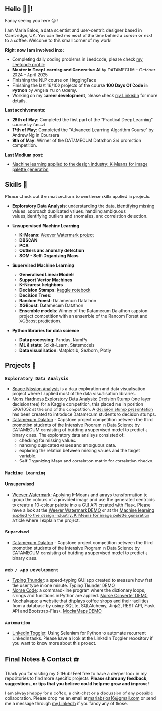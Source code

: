## Hello 👩‍💻!

Fancy seeing you here 😌 !

I am Maria Balos, a data scientist and user-centric designer based in Cambridge, UK. You can find me most of the time behind a screen or next to a coffee. Welcome to this small corner of my work!

**Right now I am involved into:**
- Completing daily coding problems in Leedcode, please check [my Leetcode profile](https://leetcode.com/u/mariabalos16/)
- **Master in Deep Learning and Generative AI** by DATAMECUM - October 2024 - April 2025
- Finishing the NLP course on HuggingFace
- Finishing the last 16/100 projects of the course **100 Days Of Code in Python** by Angela Yu on Udemy.
- Working on my **career development**, please check [my LinkedIn](https://www.linkedin.com/in/mariabalos) for more details.


**Last acchivements:**
- **28th of May**: Completed the first part of the "Practical Deep Learning" course by fast.ai
- **17th of May**: Completed the "Advanced Learning Algorithm Course" by Andrew Ng in Coursera
- **9th of May**: Winner of the DATAMECUM Datathon 3rd promotion competition.

**Last Medium post:**
- [Machine learning applied to the design industry: K-Means for image palette generation](https://medium.com/@mariabalos16/machine-learning-applied-to-the-design-industry-k-means-for-image-palette-generation-dbd908b2312b)


## Skills 🌟

Please check out the next sections to see these skills applied in projects.

- **Exploratory Data Analysis**: understanding the data, identifying missing values, approach duplicated values, handling ambiguous values,identifying outliers and anomalies, and correlation detection.
- **Unsupervised Machine Learning**

  - **K-Means**: [Weever Watermark project](https://github.com/mbalos16/python_100_days_of_code/blob/master/day_85/watermark.py)
  - **DBSCAN**
  - **PCA**
  - **Outliers and anomaly detection**
  - **SOM - Self-Organizing Maps**

- **Supervised Machine Learning**

  - **Generalised Linear Models**
  - **Support Vector Machines**
  - **K-Nearest Neighbors**
  - **Decision Stumps**: [Kaggle notebook](https://www.kaggle.com/code/mbalos/the-power-of-decision-stumps)
  - **Decision Trees**: 
  - **Random Forest**: Datamecum Datathon
  - **XGBoost**: Datamecum Datathon
  - **Ensemble models**: Winner of the Datamecum Datathon capston project competition with an ensemble of the Random Forest and XGBoost predictions.

- **Python libraries for data science**
  - **Data processing**: Pandas, NumPy
  - **ML & stats**: Scikit-Learn, Statsmodels
  - **Data visualisation**: Matplotlib, Seaborn, Plotly

## Projects 📜

### `Exploratory Data Analysis`

- [Space Mission Analysis](<https://github.com/mbalos16/python_100_days_of_code/blob/master/day_99/Space_Missions_Analysis_(start).ipynb>) is a data exploration and data visualisation project where I applied most of the data visualisation libraries.
- [Mohs Hardness Exploratory Data Analysis](https://www.kaggle.com/code/mbalos/the-power-of-decision-stumps): Decision Stump (one layer decision tree) for a Kaggle competition, this placed me in position 598/1632 at the end of the competition. A [decision stump presentation](https://docs.google.com/presentation/d/1BtiAuhvKhAHsHSI_taXHQAGqqi_DwVnxTlF2grQtQQE/edit?usp=sharing) has been created to introduce Datamecum students to decision stumps.
- [Datamecum Dataton](https://docs.google.com/presentation/d/1EDDbKSY5zzrLBYdYQrRcz3SuSAGo0B7NHvDc3C-132A/edit?usp=sharing) - Capstone project competition between the third promotion students of the Intensive Program in Data Science by DATAMECUM consisting of building a supervised model to predict a binary class. The exploratory data analisys consisted of:
  - checking for missing values.
  - handling duplicated values and ambiguous data.
  - exploring the relation between missing values and the target variable.
  - Self Organizing Maps and correlation matrix for correlation checks.

### `Machine Learning`

#### Unsupervised

- [Weever Watermark](https://github.com/mbalos16/python_100_days_of_code/blob/master/day_85/watermark.py): Applying K-Means and arrays transformation to group the colours of a provided image and use the generated centroids to create a 10-colour palette into a GUI API created with Flask. Please have a look at the [Weever Watermark DEMO](https://www.youtube.com/watch?v=LoJuX5uoKas) or at the [Machine learning applied to the design industry: K-Means for image palette generation](https://medium.com/@mariabalos16/machine-learning-applied-to-the-design-industry-k-means-for-image-palette-generation-dbd908b2312b) article where I explain the project.

#### Supervised

- [Datamecum Dataton](https://docs.google.com/presentation/d/1EDDbKSY5zzrLBYdYQrRcz3SuSAGo0B7NHvDc3C-132A/edit?usp=sharing) - Capstone project competition between the third promotion students of the Intensive Program in Data Science by DATAMECUM consisting of building a supervised model to predict a binary class.

### `Web / App Development`

- [Typing Thunder](https://github.com/mbalos16/python_100_days_of_code/blob/master/day_86/main.py): a speed-typing GUI app created to measure how fast the user type in one minute. [Typing Thunder DEMO](https://www.youtube.com/watch?v=olHJpy0Nywc)
- [Morse Code](https://github.com/mbalos16/python_100_days_of_code/tree/master/day_82): a command-line program where the dictionary loops, strings and functions in Python are applied. [Morse Converter DEMO](https://www.youtube.com/watch?v=YvHdGF5BKtY)
- [MochaMaps](https://github.com/mbalos16/python_100_days_of_code/commit/478aa555df8d46696f5b7d91501aa563d455ad15): a website that displays coffee shops and their facilities from a database by using: SQLite, SQLAlchemy, Jinja2, REST API, Flask API and Bootstrap-Flask. [MockaMaps DEMO](https://www.youtube.com/watch?v=2NSE_zE_FBE)


### `Automation`

- [LinkedIn Toggler](###Automation): Using Selenium for Python to automate recurrent LinkedIn tasks. Please have a look at the [LinkedIn Toggler repository](https://github.com/mbalos16/linkedin_toggler) if you want to know more about this project.

## Final Notes & Contact ☎️

Thank you for visiting my GitHub! Feel free to have a deeper look in my repositories to find more specific projects. **Please share any feedback, suggestions, or tips that you believe could help me grow and improve!**

I am always happy for a coffee, a chit-chat or a discussion of any possible collaboration. Please drop me an email at [mariabalos16@gmail.com](mariabalos16@gmail.com) or send me a message through [my LinkedIn](https://www.linkedin.com/in/mariabalos) if you fancy any of those.
